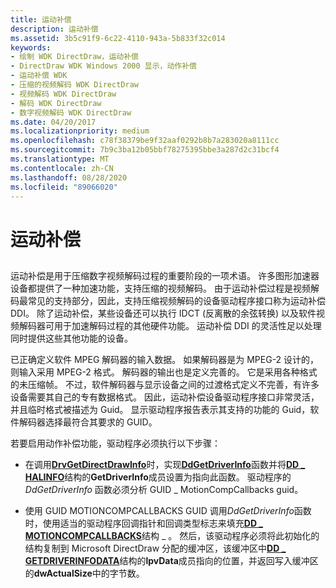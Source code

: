 ```yaml
---
title: 运动补偿
description: 运动补偿
ms.assetid: 3b5c91f9-6c22-4110-943a-5b833f32c014
keywords:
- 绘制 WDK DirectDraw，运动补偿
- DirectDraw WDK Windows 2000 显示，动作补偿
- 运动补偿 WDK
- 压缩的视频解码 WDK DirectDraw
- 视频解码 WDK DirectDraw
- 解码 WDK DirectDraw
- 数字视频解码 WDK DirectDraw
ms.date: 04/20/2017
ms.localizationpriority: medium
ms.openlocfilehash: c78f38379be9f32aaf0292b8b7a283020a8111cc
ms.sourcegitcommit: 7b9c3ba12b05bbf78275395bbe3a287d2c31bcf4
ms.translationtype: MT
ms.contentlocale: zh-CN
ms.lasthandoff: 08/28/2020
ms.locfileid: "89066020"
---
```

# <a name="motion-compensation"></a>运动补偿


## <span id="ddk_motion_compensation_gg"></span><span id="DDK_MOTION_COMPENSATION_GG"></span>


运动补偿是用于压缩数字视频解码过程的重要阶段的一项术语。 许多图形加速器设备都提供了一种加速功能，支持压缩的视频解码。 由于运动补偿过程是视频解码最常见的支持部分，因此，支持压缩视频解码的设备驱动程序接口称为运动补偿 DDI。 除了运动补偿，某些设备还可以执行 IDCT (反离散的余弦转换) 以及软件视频解码器可用于加速解码过程的其他硬件功能。 运动补偿 DDI 的灵活性足以处理同时提供这些其他功能的设备。

已正确定义软件 MPEG 解码器的输入数据。 如果解码器是为 MPEG-2 设计的，则输入采用 MPEG-2 格式。 解码器的输出也是定义完善的。 它是采用各种格式的未压缩帧。 不过，软件解码器与显示设备之间的过渡格式定义不完善，有许多设备需要其自己的专有数据格式。 因此，运动补偿设备驱动程序接口非常灵活，并且临时格式被描述为 Guid。 显示驱动程序报告表示其支持的功能的 Guid，软件解码器选择最符合其要求的 GUID。

若要启用动作补偿功能，驱动程序必须执行以下步骤：

-   在调用[**DrvGetDirectDrawInfo**](/windows/desktop/api/winddi/nf-winddi-drvgetdirectdrawinfo)时，实现[**DdGetDriverInfo**](/windows/desktop/api/ddrawint/nc-ddrawint-pdd_getdriverinfo)函数并将[**DD \_ HALINFO**](/windows/desktop/api/ddrawint/ns-ddrawint-_dd_halinfo)结构的**GetDriverInfo**成员设置为指向此函数。 驱动程序的 *DdGetDriverInfo* 函数必须分析 GUID \_ MotionCompCallbacks guid。

-   使用 GUID MOTIONCOMPCALLBACKS GUID 调用*DdGetDriverInfo*函数时，使用适当的驱动程序回调指针和回调类型标志来填充[**DD \_ MOTIONCOMPCALLBACKS**](/windows/desktop/api/ddrawint/ns-ddrawint-dd_motioncompcallbacks)结构 \_ 。 然后，该驱动程序必须将此初始化的结构复制到 Microsoft DirectDraw 分配的缓冲区，该缓冲区中[**DD \_ GETDRIVERINFODATA**](/windows/desktop/api/ddrawint/ns-ddrawint-_dd_getdriverinfodata)结构的**lpvData**成员指向的位置，并返回写入缓冲区的**dwActualSize**中的字节数。

 

